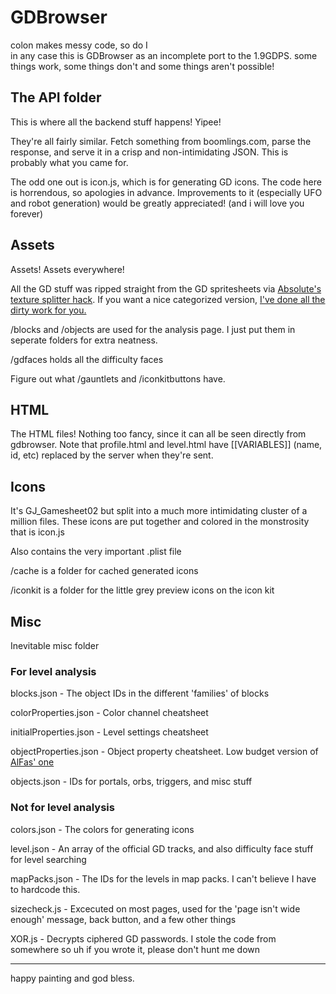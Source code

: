 # GDBrowser

colon makes messy code, so do I  
in any case this is GDBrowser as an incomplete port to the 1.9GDPS. some things work, some things don't and some things aren't possible!

## The API folder

This is where all the backend stuff happens! Yipee!

They're all fairly similar. Fetch something from boomlings.com, parse the response, and serve it in a crisp and non-intimidating JSON. This is probably what you came for.

The odd one out is icon.js, which is for generating GD icons. The code here is horrendous, so apologies in advance. Improvements to it (especially UFO and robot generation) would be greatly appreciated! (and i will love you forever)

## Assets

Assets! Assets everywhere!

All the GD stuff was ripped straight from the GD spritesheets via [Absolute's texture splitter hack](https://youtu.be/pYQgIyNhow8). If you want a nice categorized version, [I've done all the dirty work for you.](https://www.mediafire.com/file/4d99bw1zhwcl507/textures.zip/file)

/blocks and /objects are used for the analysis page. I just put them in seperate folders for extra neatness.

/gdfaces holds all the difficulty faces

Figure out what /gauntlets and /iconkitbuttons have.

## HTML

The HTML files! Nothing too fancy, since it can all be seen directly from gdbrowser. Note that profile.html and level.html have [[VARIABLES]] (name, id, etc) replaced by the server when they're sent.

## Icons

It's GJ_Gamesheet02 but split into a much more intimidating cluster of a million files. These icons are put together and colored in the monstrosity that is icon.js 

Also contains the very important .plist file

/cache is a folder for cached generated icons

/iconkit is a folder for the little grey preview icons on the icon kit

## Misc

Inevitable misc folder

### For level analysis

blocks.json - The object IDs in the different 'families' of blocks

colorProperties.json - Color channel cheatsheet

initialProperties.json - Level settings cheatsheet

objectProperties.json - Object property cheatsheet. Low budget version of [AlFas' one](https://github.com/gd-edit/GDAPI/blob/5a338c317b10ba0cb30d6175360c997a8a72502f/GDAPI/GDAPI/Enumerations/GeometryDash/ObjectParameter.cs)

objects.json - IDs for portals, orbs, triggers, and misc stuff

### Not for level analysis

colors.json - The colors for generating icons

level.json - An array of the official GD tracks, and also difficulty face stuff for level searching

mapPacks.json - The IDs for the levels in map packs. I can't believe I have to hardcode this.

sizecheck.js - Excecuted on most pages, used for the 'page isn't wide enough' message, back button, and a few other things

XOR.js - Decrypts ciphered GD passwords. I stole the code from somewhere so uh if you wrote it, please don't hunt me down

---

happy painting and god bless.
